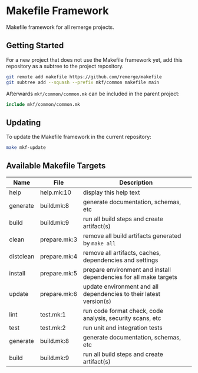 # Makefile Framework

Makefile framework for all remerge projects.

## Getting Started

For a new project that does not use the Makefile framework yet, add this
repository as a subtree to the project repository.

```bash
git remote add makefile https://github.com/remerge/makefile
git subtree add --squash --prefix mkf/common makefile main
```

Afterwards `mkf/common/common.mk` can be included in the parent project:

```Makefile
include mkf/common/common.mk
```

## Updating

To update the Makefile framework in the current repository:

```bash
make mkf-update
```

## Available Makefile Targets

| Name      | File         | Description                                                        |
| --------- | ------------ | ------------------------------------------------------------------ |
| help      | help.mk:10   | display this help text                                             |
| generate  | build.mk:8   | generate documentation, schemas, etc                               |
| build     | build.mk:9   | run all build steps and create artifact(s)                         |
| clean     | prepare.mk:3 | remove all build artifacts generated by `make all`                 |
| distclean | prepare.mk:4 | remove all artifacts, caches, dependencies and settings            |
| install   | prepare.mk:5 | prepare environment and install dependencies for all make targets  |
| update    | prepare.mk:6 | update environment and all dependencies to their latest version(s) |
| lint      | test.mk:1    | run code format check, code analysis, security scans, etc          |
| test      | test.mk:2    | run unit and integration tests                                     |
| generate  | build.mk:8   | generate documentation, schemas, etc                               |
| build     | build.mk:9   | run all build steps and create artifact(s)                         |
